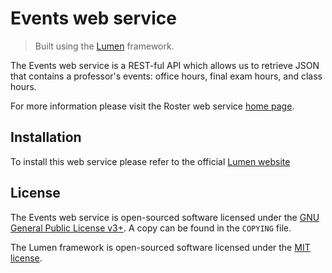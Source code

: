 # Events web service

> Built using the [Lumen](https://github.com/laravel/lumen) framework.

The Events web service is a REST-ful API which allows us to retrieve JSON that contains a 
professor's events: office hours, final exam hours, and class hours.

For more information please visit the Roster web service [home page](https://api.metalab.csun.edu/events/).

## Installation

To install this web service please refer to the official [Lumen website](https://lumen.laravel.com/docs/5.6)

## License

The Events web service is open-sourced software licensed under the 
[GNU General Public License v3+](https://www.gnu.org/licenses/gpl.html). A copy can be found in the `COPYING` file.

The Lumen framework is open-sourced software licensed under the [MIT license](http://opensource.org/licenses/MIT).
